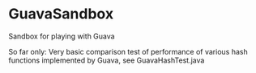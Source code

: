 GuavaSandbox
============

Sandbox for playing with Guava

So far only:
Very basic comparison test of performance of various hash functions implemented by Guava, see GuavaHashTest.java
